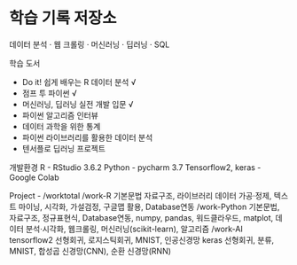 # 학습 기록 저장소

데이터 분석 · 웹 크롤링 · 머신러닝 · 딥러닝 · SQL

학습 도서
- Do it! 쉽게 배우는 R 데이터 분석 √
- 점프 투 파이썬 √
- 머신러닝, 딥러닝 실전 개발 입문 √
- 파이썬 알고리즘 인터뷰
- 데이터 과학을 위한 통계
- 파이썬 라이브러리를 활용한 데이터 분석
- 텐서플로 딥러닝 프로젝트


개발환경
R - RStudio 3.6.2
Python - pycharm 3.7
Tensorflow2, keras - Google Colab


Project -
    /worktotal
        /work-R
            기본문법 자료구조, 라이브러리
            데이터 가공·정제, 텍스트 마이닝, 시각화, 가설검정,
            구글맵 활용, Database연동
        /work-Python
            기본문법, 자료구조, 정규표현식, Database연동,
            numpy, pandas, 워드클라우드, matplot,
            데이터 분석·시각화, 웹크롤링, 머신러닝(scikit-learn),
            알고리즘
        /work-AI
            tensorflow2 선형회귀, 로지스틱회귀, MNIST, 인공신경망 
            keras 선형회귀, 분류, MNIST, 합성곱 신경망(CNN), 순환 신경망(RNN)
